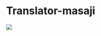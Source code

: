 # Translator-masaji

![](https://user-images.githubusercontent.com/52446061/83316979-eadb4000-a242-11ea-98c1-040432299763.jpg)
